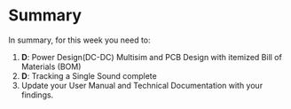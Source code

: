 




# Summary

In summary, for this week you need to:

1. **D**: Power Design(DC-DC) Multisim and PCB Design with itemized Bill of Materials (BOM)
2. **D**: Tracking a Single Sound complete
3. Update your User Manual and Technical Documentation with your findings.
